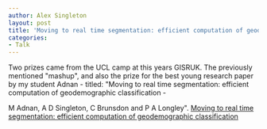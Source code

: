 ```yaml
---
author: Alex Singleton
layout: post
title: 'Moving to real time segmentation: efficient computation of geodemographic classification'
categories:
- Talk
---
```


Two prizes came from the UCL camp at this years GISRUK. The previously mentioned "mashup", and also the prize for the best young research paper by my student Adnan - titled: "Moving to real time segmentation: efficient computation of geodemographic classification -

M Adnan, A D Singleton, C Brunsdon and P A Longley". [Moving to real time segmentation: efficient computation of geodemographic classification](http://www.slideshare.net/alexsingleton/moving-to-real-time-segmentation-efficient-computation-of-geodemographic-classification?type=powerpoint)